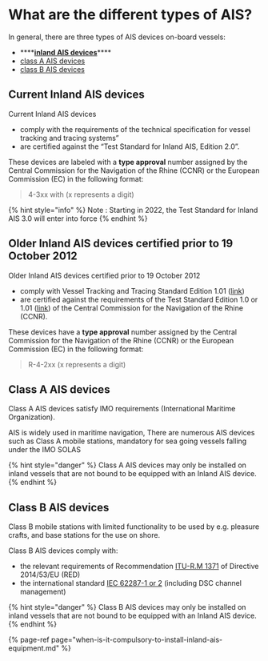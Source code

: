 # What are the different types of AIS?

In general, there are three types of AIS devices on-board vessels:

* \*\*\*\*[**inland AIS devices**](what-are-the-different-types-of-ais.md#current-inland-ais-devices)\*\*\*\*
* [class A AIS devices](what-are-the-different-types-of-ais.md#class-a-ais-devices)
* [class B AIS devices](what-are-the-different-types-of-ais.md#class-b-ais-devices)

## Current Inland AIS devices 

Current Inland AIS devices  

* comply with the requirements of the technical specification for vessel tracking and tracing systems”
* are certified against the “Test Standard for Inland AIS, Edition 2.0”. 

These devices are labeled with a **type approval** number assigned by the Central Commission for the Navigation of the Rhine \(CCNR\) or the European Commission \(EC\) in the following format:

> 4-3xx with \(x represents a digit\)

{% hint style="info" %}
Note : Starting in 2022, the Test Standard for Inland AIS 3.0 will enter into force
{% endhint %}

## Older Inland AIS devices certified prior to 19 October 2012

Older Inland AIS devices certified prior to 19 October 2012 

* comply with Vessel Tracking and Tracing Standard Edition 1.01 \([link](https://ccr-zkr.org/files/documents/ris/vtt101_e.pdf)\)
* are certified against the requirements of the Test Standard Edition 1.0 or 1.01 \([link](https://ccr-zkr.org/files/documents/ris/ais101_e.pdf)\) of the Central Commission for the Navigation of the Rhine \(CCNR\).

These devices have a **type approval** number assigned by the Central Commission for the Navigation of the Rhine \(CCNR\) or the European Commission \(EC\) in the following format:

> R-4-2xx \(x represents a digit\)

## Class A AIS devices

Class A AIS devices satisfy IMO requirements \(International Maritime Organization\). 

AIS is widely used in maritime navigation, There are numerous AIS devices such as Class A mobile stations, mandatory for sea going vessels falling under the IMO SOLAS

{% hint style="danger" %}
Class A AIS devices may only be installed on inland vessels that are not bound to be equipped with an Inland AIS device.
{% endhint %}

## Class B AIS devices

Class B mobile stations with limited functionality to be used by e.g. pleasure crafts, and base stations for the use on shore.

Class B AIS devices comply with:

* the relevant requirements of Recommendation [ITU-R.M 1371](https://www.itu.int/rec/R-REC-M.1371/en) of Directive 2014/53/EU \(RED\)
* the international standard [IEC 62287-1 or 2](https://webstore.iec.ch/publication/32705) \(including DSC channel management\)

{% hint style="danger" %}
Class B AIS devices may only be installed on inland vessels that are not bound to be equipped with an Inland AIS device.
{% endhint %}

{% page-ref page="when-is-it-compulsory-to-install-inland-ais-equipment.md" %}

